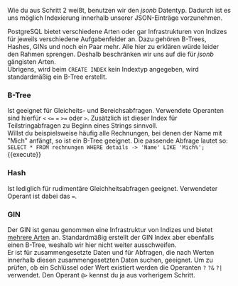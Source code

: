 
Wie du aus Schritt 2 weißt, benutzen wir den _jsonb_ Datentyp. Dadurch ist es uns möglich Indexierung innerhalb unserer JSON-Einträge vorzunehmen.

PostgreSQL bietet verschiedene Arten oder gar Infrastrukturen von Indizes für jeweils verschiedene Aufgabenfelder an.
Dazu gehören B-Trees, Hashes, GINs und noch ein Paar mehr. Alle hier zu erklären würde leider den Rahmen sprengen. Deshalb beschränken wir uns auf die für _jsonb_ gängisten Arten.  
Übrigens, wird beim `CREATE INDEX` kein Indextyp angegeben, wird standardmäßig ein B-Tree erstellt.

### B-Tree
Ist geeignet für Gleicheits- und Bereichsabfragen. Verwendete Operanten sind hierfür `<` `<=` `=` `>=` oder `>`. Zusätzlich ist dieser Index für Teilstringabfragen zu Beginn eines Strings sinnvoll.  
Willst du beispielsweise häufig alle Rechnungen, bei denen der Name mit "Mich" anfängt, so ist ein B-Tree geeignet. Die passende Abfrage lautet so:
`SELECT * FROM rechnungen WHERE details -> 'Name' LIKE 'Mich%';`{{execute}}


### Hash 
Ist lediglich für rudimentäre Gleichheitsabfragen geeignet. Verwendeter Operant ist dabei das `=`. 


### GIN
Der GIN ist genau genommen eine Infrastruktur von Indizes und bietet [mehrere Arten](https://www.postgresql.org/docs/11/gin-examples.html) an. Standardmäßig erstellt der GIN Index aber ebenfalls einen B-Tree, weshalb wir hier nicht weiter ausschweifen.  
Er ist für zusammengesetzte Daten und für Abfragen, die nach Werten innerhalb diesen zusammengesetzten Daten suchen, geeignet. Um zu prüfen, ob ein Schlüssel oder Wert existiert werden die Operanten `?` `?&` `?|` verwendet. Den Operant `@>` kennst du ja aus vorherigem Schritt. 


